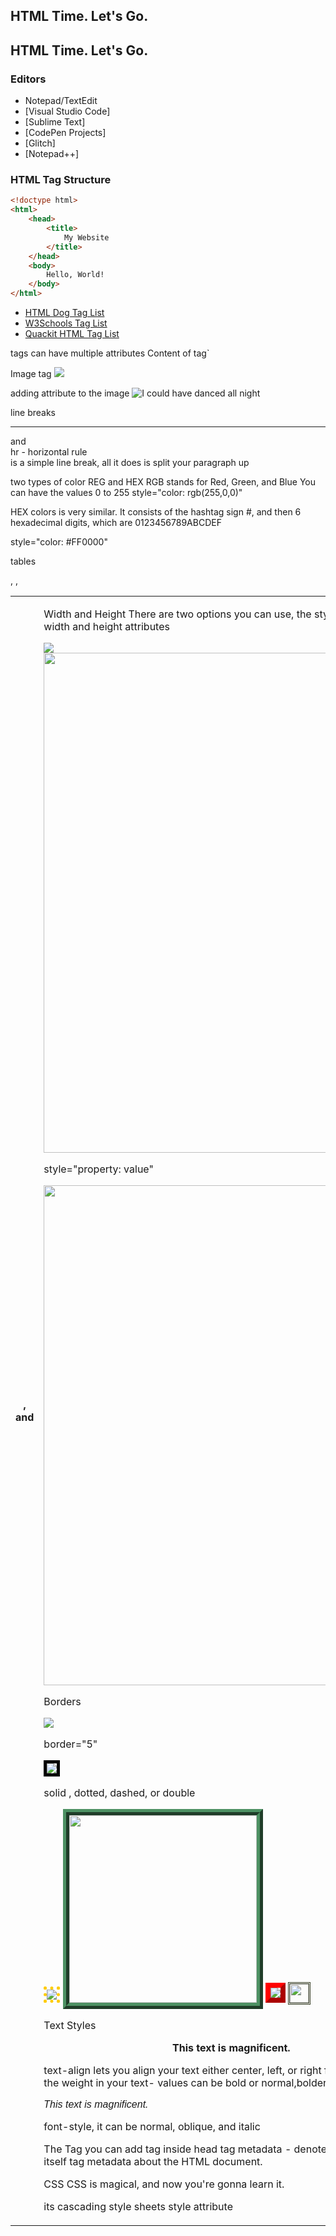 ## HTML Time. Let's Go.

## HTML Time. Let's Go.
### Editors
* Notepad/TextEdit 
* [Visual Studio Code]
* [Sublime Text]
* [CodePen Projects]
* [Glitch]
* [Notepad++]

### HTML Tag Structure
```html
<!doctype html>
<html>
    <head>
		<title>
			My Website
		</title>
	</head>
	<body>
		Hello, World!	
	</body>
</html>
```

 * [HTML Dog Tag List](https://www.htmldog.com/references/html/tags/)
  * [W3Schools Tag List](https://www.w3schools.com/tags/default.asp)
 * [Quackit HTML Tag List](https://www.quackit.com/html/tags/)

tags can have multiple attributes
<tag attribute="value1" attribute2="value2">Content of tag</tag>`

Image tag 
<img src="https://i.imgur.com/B9q0A.gif" />

adding attribute to the image
<img src="https://i.imgur.com/B9q0A.gif" alt="I could have danced all night" />

line breaks 
<hr> and <br>
hr - horizontal rule
<br> is a simple line break, all it does is split your paragraph up

two types of color
REG and HEX
RGB stands for Red, Green, and Blue
You can have the values 0 to 255
style="color: rgb(255,0,0)"

HEX colors is very similar. It consists of the hashtag sign #, and then 6 hexadecimal digits, which are 0123456789ABCDEF

style="color: #FF0000"


tables
<table>, <tr>, <th>, and <td>


Width and Height
There are two options you can use, the style attribute and the width and height attributes

<img src="https://i.imgur.com/4ihC2Yb.gif" />
<img src="https://i.imgur.com/4ihC2Yb.gif" width="600" height="800" />


style="property: value"

<img src="https://i.imgur.com/4ihC2Yb.gif" style="width: 600px; height: 800px" />

Borders

<img src="https://i.imgur.com/4ihC2Yb.gif" />

border="5"

<img src="https://i.imgur.com/4ihC2Yb.gif" style="border:5px solid black" />

solid , dotted, dashed, or double

<img src="https://i.imgur.com/4ihC2Yb.gif" style="border:5px dotted #ffcc00" />

<img src="https://i.imgur.com/4ihC2Yb.gif" style="border:10px ridge rgb(77, 145, 99); width: 300px" />

<img src="https://i.imgur.com/4ihC2Yb.gif" style="border:8px outset red" />	

<img src="https://i.imgur.com/4ihC2Yb.gif" style="border:3px double #333a21; height: 30px" />

Text Styles
<p style="text-align: center; font-weight: bold">This text is magnificent.</p>

text-align lets you align your text either center, left, or right
font-weight edits the weight in your text- values can be bold or normal,bolder,lighter 

<p style="font-family: Arial; font-style: italic">This text is magnificent.</p>

font-style, it can be normal, oblique, and italic

The <head> Tag
you can add <meta> tag inside head tag
metadata - denotes information of itself
  <meta> tag metadata about the HTML document.

<meta name="description" content="The best cooking website in the entire universe.  You're welcome.">

<meta http-equiv="refresh" content="30">

CSS
CSS is magical, and now you're gonna learn it.

its cascading style sheets
style attribute
<style> - to hold css and css defines style 

body { } this is a selector
The selector tells us what tag you're about to style.

Each portion of code selector { code } in CSS is called a declaration

selector { property: value; property: value; }


Classes and IDs and other Segregation
class
A class is actually an HTML attribute that you can name whatever you want.When you add a class, the user doesn't see it.
But, you can style specific classes to do what you want, instead of having all <p> tags be the same.

IDs
The only real difference between classes and IDs is that you can only have one of each ID.

<p id="special">This is so special that I want it uniquely styled forever.</p>

Id syntax
#special {

}

You can only use an ID once. IDs are more helpful when you're controlling the element with JavaScript, not styling, but that's something for another day.

Other Segregation

Let's say that you want to separate individual text in your paragraphs or sections on your page. Let's introduce 2 new tags

The <span> tag
he <span> tag is pretty invisible unless you style it. It's used to group inline-elements (so like a word in a paragraph), and it doesn't actually do anything unless you style or manipulate it with something else.

The <div> tag
Floating: With CSS float, a given element can be pushed to the left or right, allowing other elements to wrap around it.
An element with float affecting it will move as far to the left or right as it can.
Usually this means all the way to the left or right of the containing element.
sometimes, float just doesn't stop.
It has the potential to mess up your layouts and have things move around other things, and really just give you a headache

With the clear property! On the element(s) after any floated elements, make sure that they have clear: both; on them (we say both because it turns off both left and right floating).


float: left; or float: right
clear property

Positioning
absolute, relative, and fixed

In absolute positioning, the selected element will be placed in an exact location on the page, and moves with the page. So, in our example, the header could be placed at the top of the page and the footer at the bottom, but when you scroll, they will move with the page and they won't stay where they are supposed to. Some people like this, some don't. In our case, we won't use this.


In relative positioning, the selected element will be placed relative (fancy that) to its default position. 

fixed positioning is just like absolute positioning, except that once an element is placed in an exact location on the page, it is stuck there. A similar example is like a watermark on a video. It stays the same there, no matter what the content is.

top, bottom, left, and right to place it.

if you want header to be on top
position: absolute; and top: 0px;

if you have image 
position: relative; and left: 6px 

position: fixed; and right: 50px; and bottom: 50px.



margin is the space outside the content's border.


Padding is the space inside the content's border.



margin: 5px 10px 15px 0px;
top margin is 5px
right margin is 10px
bottom margin is 15px
left margin is 0px


margin: 15px 0px 5px;
top margin is 15px
right and left margins are 0px
bottom margin is 5px

margin: 5px 10px;
top and bottom margins are 5px
right and left margins are 10px

margin: 15px;
all four margins are 15px

padding: 5px 10px 15px 0px;

The <link> tag
<link rel="stylesheet" type="text/css" href="style.css">

HTML Comments
<!-- This is an HTML comment! -->

CSS comments
/* This is a comment in CSS! */


<button type="button">Click Me!</button>













